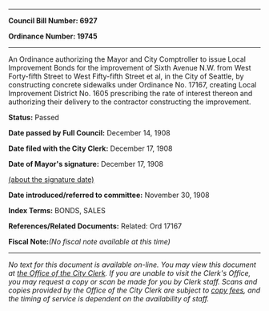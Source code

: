 

********

**Council Bill Number: 6927**
   
**Ordinance Number: 19745**
********

 An Ordinance authorizing the Mayor and City Comptroller to issue Local Improvement Bonds for the improvement of Sixth Avenue N.W. from West Forty-fifth Street to West Fifty-fifth Street et al, in the City of Seattle, by constructing concrete sidewalks under Ordinance No. 17167, creating Local Improvement District No. 1605 prescribing the rate of interest thereon and authorizing their delivery to the contractor constructing the improvement.

**Status:** Passed
   
**Date passed by Full Council:** December 14, 1908
   
**Date filed with the City Clerk:** December 17, 1908
   
**Date of Mayor's signature:** December 17, 1908
   
[(about the signature date)](/~public/approvaldate.htm)
   
   
   
**Date introduced/referred to committee:** November 30, 1908
   
   
**Index Terms:** BONDS, SALES

**References/Related Documents:** Related: Ord 17167

**Fiscal Note:**_(No fiscal note available at this time)_
********

_No text for this document is available on-line. You may view this document at [the Office of the City Clerk](http://www.seattle.gov/leg/clerk/contactUs.htm). If you are unable to visit the Clerk's Office, you may request a copy or scan be made for you by Clerk staff. Scans and copies provided by the Office of the City Clerk are subject to [copy fees](http://clerk.seattle.gov/~public/clerkfees.htm), and the timing of service is dependent on the availability of staff._

